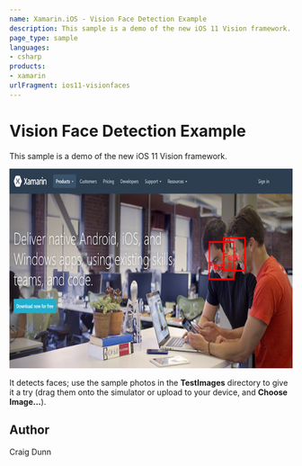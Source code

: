 ```yaml
---
name: Xamarin.iOS - Vision Face Detection Example
description: This sample is a demo of the new iOS 11 Vision framework. It detects faces; use the sample photos in the TestImages directory to give it a try...
page_type: sample
languages:
- csharp
products:
- xamarin
urlFragment: ios11-visionfaces
---
```

# Vision Face Detection Example

This sample is a demo of the new iOS 11 Vision framework.

![detecting faces in a photo](Screenshots/found-faces-sml.png)

It detects faces; use the sample photos in the **TestImages** directory to give it a try (drag them onto the simulator or upload to your device, and **Choose Image...**).


## Author

Craig Dunn
